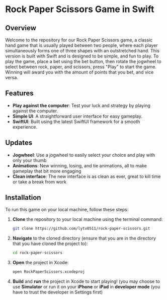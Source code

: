 # Rock Paper Scissors Game in Swift

## Overview
Welcome to the repository for our Rock Paper Scissors game, a classic hand game that is usually played between two people, where each player simultaneously forms one of three shapes with an outstretched hand. This version is built with Swift and is designed to be simple, and fun to play. To play the game, place a bet using the bet button, then rotate the jogwheel to select between rock, paper, and scissors, press "Play" to start the game. Winning will award you with the amount of points that you bet, and vice versa. 

## Features
- **Play against the computer**: Test your luck and strategy by playing against the computer.
- **Simple UI**: A straightforward user interface for easy gameplay.
- **SwiftUI**: Built using the latest SwiftUI framework for a smooth experience.

## Updates
- **Jogwheel**: Use a jogwheel to easily select your choice and play with only your thumb
- **Animations**: New winning, losing, and tie animations, all to make gameplay that bit more engaging
- **Clean interface**: The new interface is as clean as ever, great to kill time or take a break from work

## Installation

To run this game on your local machine, follow these steps:

1. **Clone** the repository to your local machine using the terminal command:
   ```bash
   git clone https://github.com/lytv0511/rock-paper-scissors.git
   

2. **Navigate** to the cloned directory (ensure that you are in the directory that you have cloned the project to):
   ```bash
   cd rock-paper-scissors
   ```

3. **Open** the project in Xcode:
   ```bash
   open RockPaperScissors.xcodeproj
   ```

4. **Build** and **run** the project in Xcode to start playing! (you may choose to use **Simulator** or run it on your **iPhone** or **iPad** in **developer mode** (you have to trust the developer in Settings first)
